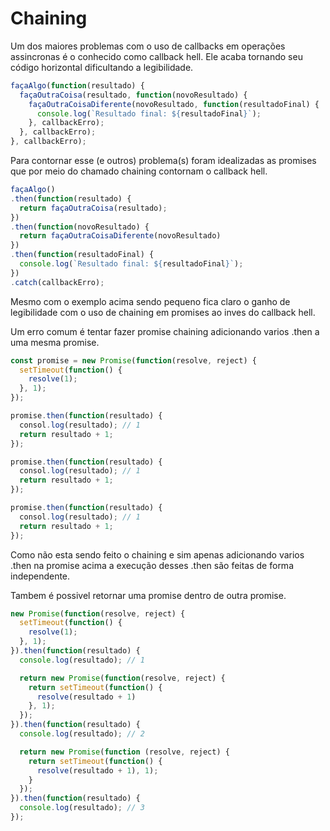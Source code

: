 # Chaining

Um dos maiores problemas com o uso de callbacks em operações assincronas é o conhecido como callback hell. Ele acaba tornando seu código horizontal dificultando a legibilidade.

```javascript
façaAlgo(function(resultado) {
  façaOutraCoisa(resultado, function(novoResultado) {
    façaOutraCoisaDiferente(novoResultado, function(resultadoFinal) {
      console.log(`Resultado final: ${resultadoFinal}`);
    }, callbackErro);
  }, callbackErro);
}, callbackErro);
```

Para contornar esse \(e outros\) problema\(s\) foram idealizadas as promises que por meio do chamado chaining contornam o callback hell.

```javascript
façaAlgo()
.then(function(resultado) {
  return façaOutraCoisa(resultado);
})
.then(function(novoResultado) {
  return façaOutraCoisaDiferente(novoResultado)
})
.then(function(resultadoFinal) {
  console.log(`Resultado final: ${resultadoFinal}`);
})
.catch(callbackErro);
```

Mesmo com o exemplo acima sendo pequeno fica claro o ganho de legibilidade com o uso de chaining em promises ao inves do callback hell.

Um erro comum é tentar fazer promise chaining adicionando varios .then a uma mesma promise.

```javascript
const promise = new Promise(function(resolve, reject) {
  setTimeout(function() {
    resolve(1);
  }, 1);
});

promise.then(function(resultado) {
  consol.log(resultado); // 1
  return resultado + 1;
});

promise.then(function(resultado) {
  consol.log(resultado); // 1
  return resultado + 1;
});

promise.then(function(resultado) {
  consol.log(resultado); // 1
  return resultado + 1;
});
```

Como não esta sendo feito o chaining e sim apenas adicionando varios .then na promise acima a execução desses .then são feitas de forma independente.

Tambem é possivel retornar uma promise dentro de outra promise.

```javascript
new Promise(function(resolve, reject) {
  setTimeout(function() {
    resolve(1);
  }, 1);
}).then(function(resultado) {
  console.log(resultado); // 1

  return new Promise(function(resolve, reject) {
    return setTimeout(function() {
      resolve(resultado + 1)
    }, 1);
  });
}).then(function(resultado) {
  console.log(resultado); // 2

  return new Promise(function (resolve, reject) {
    return setTimeout(function() {
      resolve(resultado + 1), 1);
    }
  });
}).then(function(resultado) {
  console.log(resultado); // 3
});
```

